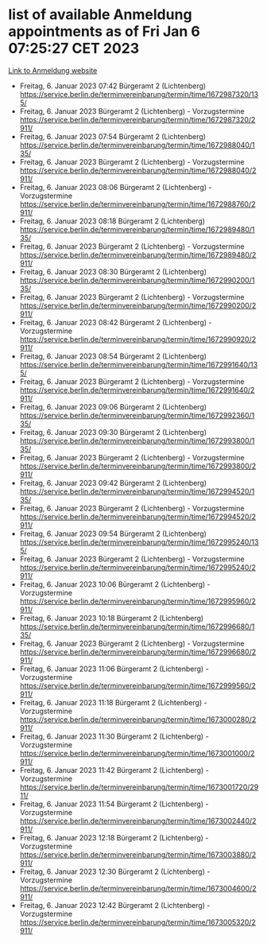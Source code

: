 # list of available Anmeldung appointments as of Fri Jan  6 07:25:27 CET 2023
[Link to Anmeldung website](https://service.berlin.de/terminvereinbarung/termin/tag.php?termin=0&anliegen[]=120686&dienstleisterlist=122210,122217,327316,122219,327312,122227,327314,122231,327346,122243,327348,122252,329742,122260,329745,122262,329748,122254,329751,122271,327278,122273,327274,122277,327276,330436,122280,327294,122282,327290,122284,327292,327539,122291,327270,122285,327266,122286,327264,122296,327268,150230,329760,122301,327282,122297,327286,122294,327284,122312,329763,122314,329775,122304,327330,122311,327334,122309,327332,122281,327352,122279,329772,122276,327324,122274,327326,122267,329766,122246,327318,122251,327320,122257,327322,122208,327298,122226,327300,121362,121364&herkunft=http%3A%2F%2Fservice.berlin.de%2Fdienstleistung%2F120686%2F)
- Freitag, 6. Januar 2023 07:42 Bürgeramt 2 (Lichtenberg) https://service.berlin.de/terminvereinbarung/termin/time/1672987320/135/
- Freitag, 6. Januar 2023  Bürgeramt 2 (Lichtenberg) - Vorzugstermine https://service.berlin.de/terminvereinbarung/termin/time/1672987320/2911/
- Freitag, 6. Januar 2023 07:54 Bürgeramt 2 (Lichtenberg) https://service.berlin.de/terminvereinbarung/termin/time/1672988040/135/
- Freitag, 6. Januar 2023  Bürgeramt 2 (Lichtenberg) - Vorzugstermine https://service.berlin.de/terminvereinbarung/termin/time/1672988040/2911/
- Freitag, 6. Januar 2023 08:06 Bürgeramt 2 (Lichtenberg) - Vorzugstermine https://service.berlin.de/terminvereinbarung/termin/time/1672988760/2911/
- Freitag, 6. Januar 2023 08:18 Bürgeramt 2 (Lichtenberg) https://service.berlin.de/terminvereinbarung/termin/time/1672989480/135/
- Freitag, 6. Januar 2023  Bürgeramt 2 (Lichtenberg) - Vorzugstermine https://service.berlin.de/terminvereinbarung/termin/time/1672989480/2911/
- Freitag, 6. Januar 2023 08:30 Bürgeramt 2 (Lichtenberg) https://service.berlin.de/terminvereinbarung/termin/time/1672990200/135/
- Freitag, 6. Januar 2023  Bürgeramt 2 (Lichtenberg) - Vorzugstermine https://service.berlin.de/terminvereinbarung/termin/time/1672990200/2911/
- Freitag, 6. Januar 2023 08:42 Bürgeramt 2 (Lichtenberg) - Vorzugstermine https://service.berlin.de/terminvereinbarung/termin/time/1672990920/2911/
- Freitag, 6. Januar 2023 08:54 Bürgeramt 2 (Lichtenberg) https://service.berlin.de/terminvereinbarung/termin/time/1672991640/135/
- Freitag, 6. Januar 2023  Bürgeramt 2 (Lichtenberg) - Vorzugstermine https://service.berlin.de/terminvereinbarung/termin/time/1672991640/2911/
- Freitag, 6. Januar 2023 09:06 Bürgeramt 2 (Lichtenberg) https://service.berlin.de/terminvereinbarung/termin/time/1672992360/135/
- Freitag, 6. Januar 2023 09:30 Bürgeramt 2 (Lichtenberg) https://service.berlin.de/terminvereinbarung/termin/time/1672993800/135/
- Freitag, 6. Januar 2023  Bürgeramt 2 (Lichtenberg) - Vorzugstermine https://service.berlin.de/terminvereinbarung/termin/time/1672993800/2911/
- Freitag, 6. Januar 2023 09:42 Bürgeramt 2 (Lichtenberg) https://service.berlin.de/terminvereinbarung/termin/time/1672994520/135/
- Freitag, 6. Januar 2023  Bürgeramt 2 (Lichtenberg) - Vorzugstermine https://service.berlin.de/terminvereinbarung/termin/time/1672994520/2911/
- Freitag, 6. Januar 2023 09:54 Bürgeramt 2 (Lichtenberg) https://service.berlin.de/terminvereinbarung/termin/time/1672995240/135/
- Freitag, 6. Januar 2023  Bürgeramt 2 (Lichtenberg) - Vorzugstermine https://service.berlin.de/terminvereinbarung/termin/time/1672995240/2911/
- Freitag, 6. Januar 2023 10:06 Bürgeramt 2 (Lichtenberg) - Vorzugstermine https://service.berlin.de/terminvereinbarung/termin/time/1672995960/2911/
- Freitag, 6. Januar 2023 10:18 Bürgeramt 2 (Lichtenberg) https://service.berlin.de/terminvereinbarung/termin/time/1672996680/135/
- Freitag, 6. Januar 2023  Bürgeramt 2 (Lichtenberg) - Vorzugstermine https://service.berlin.de/terminvereinbarung/termin/time/1672996680/2911/
- Freitag, 6. Januar 2023 11:06 Bürgeramt 2 (Lichtenberg) - Vorzugstermine https://service.berlin.de/terminvereinbarung/termin/time/1672999560/2911/
- Freitag, 6. Januar 2023 11:18 Bürgeramt 2 (Lichtenberg) - Vorzugstermine https://service.berlin.de/terminvereinbarung/termin/time/1673000280/2911/
- Freitag, 6. Januar 2023 11:30 Bürgeramt 2 (Lichtenberg) - Vorzugstermine https://service.berlin.de/terminvereinbarung/termin/time/1673001000/2911/
- Freitag, 6. Januar 2023 11:42 Bürgeramt 2 (Lichtenberg) - Vorzugstermine https://service.berlin.de/terminvereinbarung/termin/time/1673001720/2911/
- Freitag, 6. Januar 2023 11:54 Bürgeramt 2 (Lichtenberg) - Vorzugstermine https://service.berlin.de/terminvereinbarung/termin/time/1673002440/2911/
- Freitag, 6. Januar 2023 12:18 Bürgeramt 2 (Lichtenberg) - Vorzugstermine https://service.berlin.de/terminvereinbarung/termin/time/1673003880/2911/
- Freitag, 6. Januar 2023 12:30 Bürgeramt 2 (Lichtenberg) - Vorzugstermine https://service.berlin.de/terminvereinbarung/termin/time/1673004600/2911/
- Freitag, 6. Januar 2023 12:42 Bürgeramt 2 (Lichtenberg) - Vorzugstermine https://service.berlin.de/terminvereinbarung/termin/time/1673005320/2911/
